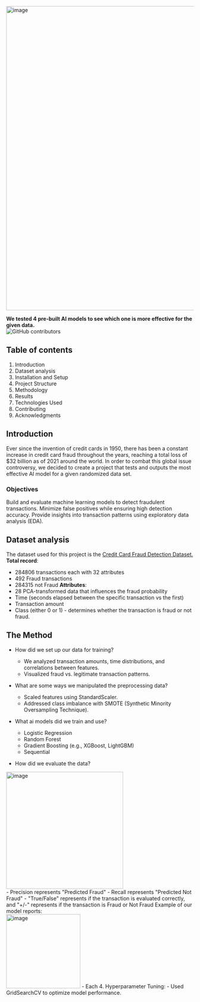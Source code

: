 <img width="816" alt="image" src="https://github.com/user-attachments/assets/62ab8fab-8bf8-4b9c-a6ee-196ad122aebe" />


**We tested 4 pre-built AI models to see which one is more effective for the given data.**
<br>
![GitHub contributors](https://img.shields.io/github/contributors/alex-wang101/Credit-Card-Fraud-Detection)



## Table of contents ## 
1. Introduction
2. Dataset analysis
3. Installation and Setup
4. Project Structure
5. Methodology
6. Results
7. Technologies Used
8. Contributing
9. Acknowledgments

## Introduction ##
Ever since the invention of credit cards in 1950, there has been a constant increase in credit card fraud throughout the years, reaching a total loss of $32 billion as of 2021 around the world. In order to combat this global issue controversy, we decided to create a project that tests and outputs the most effective AI model for a given randomized data set. 

### Objectives ###
Build and evaluate machine learning models to detect fraudulent transactions.
Minimize false positives while ensuring high detection accuracy.
Provide insights into transaction patterns using exploratory data analysis (EDA).
## Dataset analysis ##
The dataset used for this project is the [Credit Card Fraud Detection Dataset.](https://www.kaggle.com/datasets/mlg-ulb/creditcardfraud)
**Total record**: 
+ 284806 transactions each with 32 attributes 
+ 492 Fraud transactions
+ 284315 not Fraud
**Attributes**: 
+ 28 PCA-transformed data that influences the fraud probability
+ Time (seconds elapsed between the specific transaction vs the first)
+ Transaction amount
+ Class (either 0 or 1) - determines whether the transaction is fraud or not fraud. 


## The Method ## 
+ How did we set up our data for training?
    -  We analyzed transaction amounts, time distributions, and correlations between features.
    -  Visualized fraud vs. legitimate transaction patterns.
  
+ What are some ways we manipulated the preprocessing data?
    - Scaled features using StandardScaler.
    - Addressed class imbalance with SMOTE (Synthetic Minority Oversampling Technique).

+ What ai models did we train and use?
    - Logistic Regression
    - Random Forest
    - Gradient Boosting (e.g., XGBoost, LightGBM)
    - Sequential

+ How did we evaluate the data?
<img width="314" alt="image" src="https://github.com/user-attachments/assets/1c7e7af7-6760-408a-9a1e-905c4d819a3f" />
<br>
    - Precision represents "Predicted Fraud"
    - Recall represents "Predicted Not Fraud"
    - "True/False" represents if the transaction is evaluated correctly, and "+/-" represents if the transaction is Fraud or Not Fraud
Example of our model reports:
<br>
<img width="199" alt="image" src="https://github.com/user-attachments/assets/415971c4-e96d-439a-a6f7-f5843e7017ef" />
    - Each 
4. Hyperparameter Tuning:
    - Used GridSearchCV to optimize model performance.
